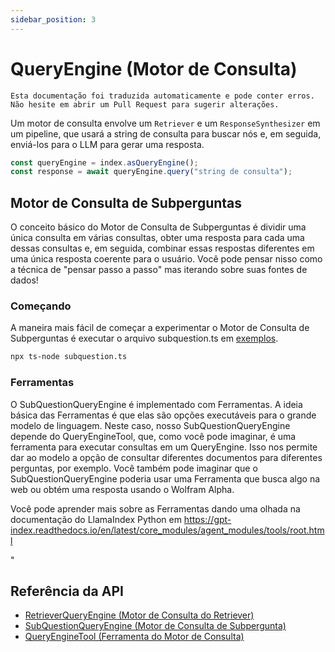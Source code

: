 ```yaml
---
sidebar_position: 3
---
```


# QueryEngine (Motor de Consulta)

`Esta documentação foi traduzida automaticamente e pode conter erros. Não hesite em abrir um Pull Request para sugerir alterações.`

Um motor de consulta envolve um `Retriever` e um `ResponseSynthesizer` em um pipeline, que usará a string de consulta para buscar nós e, em seguida, enviá-los para o LLM para gerar uma resposta.

```typescript
const queryEngine = index.asQueryEngine();
const response = await queryEngine.query("string de consulta");
```

## Motor de Consulta de Subperguntas

O conceito básico do Motor de Consulta de Subperguntas é dividir uma única consulta em várias consultas, obter uma resposta para cada uma dessas consultas e, em seguida, combinar essas respostas diferentes em uma única resposta coerente para o usuário. Você pode pensar nisso como a técnica de "pensar passo a passo" mas iterando sobre suas fontes de dados!

### Começando

A maneira mais fácil de começar a experimentar o Motor de Consulta de Subperguntas é executar o arquivo subquestion.ts em [exemplos](https://github.com/run-llama/LlamaIndexTS/blob/main/examples/subquestion.ts).

```bash
npx ts-node subquestion.ts
```

### Ferramentas

O SubQuestionQueryEngine é implementado com Ferramentas. A ideia básica das Ferramentas é que elas são opções executáveis para o grande modelo de linguagem. Neste caso, nosso SubQuestionQueryEngine depende do QueryEngineTool, que, como você pode imaginar, é uma ferramenta para executar consultas em um QueryEngine. Isso nos permite dar ao modelo a opção de consultar diferentes documentos para diferentes perguntas, por exemplo. Você também pode imaginar que o SubQuestionQueryEngine poderia usar uma Ferramenta que busca algo na web ou obtém uma resposta usando o Wolfram Alpha.

Você pode aprender mais sobre as Ferramentas dando uma olhada na documentação do LlamaIndex Python em https://gpt-index.readthedocs.io/en/latest/core_modules/agent_modules/tools/root.html

"

## Referência da API

- [RetrieverQueryEngine (Motor de Consulta do Retriever)](../../api/classes/RetrieverQueryEngine.md)
- [SubQuestionQueryEngine (Motor de Consulta de Subpergunta)](../../api/classes/SubQuestionQueryEngine.md)
- [QueryEngineTool (Ferramenta do Motor de Consulta)](../../api/interfaces/QueryEngineTool.md)
